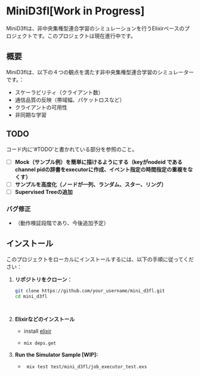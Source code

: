 # MiniD3fl[Work in Progress]

MiniD3flは、非中央集権型連合学習のシミュレーションを行うElixirベースのプロジェクトです。このプロジェクトは現在進行中です。

## 概要

MiniD3flは、以下の４つの観点を満たす非中央集権型連合学習のシミュレーターです。：

- スケーラビリティ（クライアント数）
- 通信品質の反映（帯域幅、パケットロスなど）
- クライアントの可用性
- 非同期な学習

## TODO
コード内に'#TODO'と書かれている部分を参照のこと。
- [ ] **Mock（サンプル例）を簡単に描けるようにする（keyがnodeid であるchannel pidの辞書をexecutorに作成、イベント指定の時間指定の重複をなくす）**
- [ ] **サンプルを高度化（ノードが一列、ランダム、スター、リング）**
- [ ] **Supervised Treeの追加**

### バグ修正

- （動作検証段階であり、今後追加予定）

## インストール

このプロジェクトをローカルにインストールするには、以下の手順に従ってください：

1. **リポジトリをクローン**：

   ```bash
   git clone https://github.com/your_username/mini_d3fl.git
   cd mini_d3fl

  
2. **Elixirなどのインストール**
    - install [elixir](https://elixir-lang.org/install.html)
    - ```bash
      mix deps.get
      ```

3. **Run the Simulator Sample [WIP]:**
   - ```bash
      mix test test/mini_d3fl/job_executor_test.exs
      ```
   
